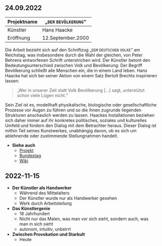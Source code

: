 ## 24.09.2022

| Projektname | „$\mathtt{DER\text{ }BEVÖLKERUNG}$“ |
| ----------- | ----------------------------------- |
| Künstler    | Hans Haacke                         |
| Eröffnung   | 12.September.2000                   |

Die Arbeit bezieht sich auf den Schriftzug „$\mathtt{DEM\text{ }DEUTSCHEN\text{ }VOLKE}$“ am Reichstag, was insbesondere durch die Wahl der gleichen, von Peter Behrens entworfenen Schrift unterstrichen wird. Der Künstler betont den Bedeutungsunterschied zwischen Volk und Bevölkerung: Der Begriff Bevölkerung schließt alle Menschen ein, die in einem Land leben. Hans Haacke hat sich bei seiner Aktion von einem Satz Bertolt Brechts inspirieren lassen: 
>„Wer in unserer Zeit statt Volk Bevölkerung […] sagt, unterstützt schon viele Lügen nicht.“

Sein Ziel ist es, modellhaft physikalische, biologische oder gesellschaftliche Prozesse vor Augen zu führen und so die ihnen zugrunde liegenden Strukturen anschaulich werden zu lassen. Haackes Installationen beziehen sich daher immer auf ihr konkretes politisches, soziales und kulturelles Umfeld und fordern den Dialog mit dem Betrachter heraus. Dieser Dialog ist mithin Teil seines Kunstwerkes, unabhängig davon, ob es sich um ablehnende oder zustimmende Stellungnahmen handelt.

- **Siehe auch**
	- [Projekt](https://derbevoelkerung.de/)
	- [Bundestag](https://www.bundestag.de/besuche/kunst/kuenstler/haacke/haacke-198996)
	- [Wiki](https://de.wikipedia.org/wiki/Der_Bev%C3%B6lkerung)

## 2022-11-15

- __Der Künstler als Handwerker__
	- Während des Mittelalters
	- Der Künstler wurde nur als Handwerker gesehen
	- Werk durch Arbeitsteilung
- __Das Künstlergenie__
	- 18 Jahrhundert
	- Nicht nur das Malen, was man vor sich sieht, sondern auch, was man in sich sieht
	- autonom, intuitiv, unbeirrt
- __Zwischen Provokation und Starkult__
	- Heute
